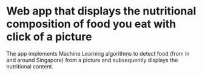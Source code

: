 # Web app that displays the nutritional composition of food you eat with click of a picture

The app implements Machine Learning algorithms to detect food (from in and around Singapore) from a picture and subsequently displays the nutritional content.

